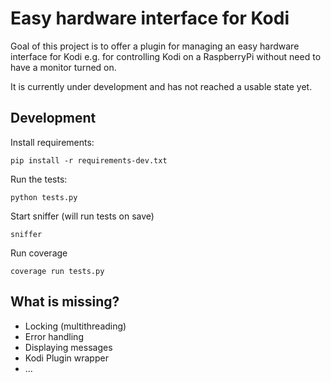 Easy hardware interface for Kodi
================================

Goal of this project is to offer a plugin for managing an easy hardware interface for Kodi e.g. for controlling Kodi on a RaspberryPi without need to have a monitor turned on.

It is currently under development and has not reached a usable state yet.

Development
-----------

Install requirements:
```
pip install -r requirements-dev.txt
```

Run the tests:
```
python tests.py
```

Start sniffer (will run tests on save)
```
sniffer
```

Run coverage
```
coverage run tests.py
```


What is missing?
-----------
- Locking (multithreading)
- Error handling
- Displaying messages
- Kodi Plugin wrapper
- ...
